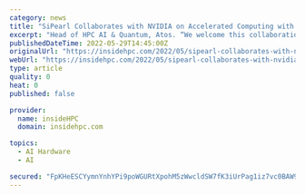```yaml
---
category: news
title: "SiPearl Collaborates with NVIDIA on Accelerated Computing with European Microprocessor"
excerpt: "Head of HPC AI & Quantum, Atos. “We welcome this collaboration with the global No 1 GPU provider for HPC, NVIDIA. This partnership will dramatically enrich our joint offering of our HPC microprocessors with partner acceleration solutions, providing ..."
publishedDateTime: 2022-05-29T14:45:00Z
originalUrl: "https://insidehpc.com/2022/05/sipearl-collaborates-with-nvidia-on-accelerated-computing-with-european-microprocessor/"
webUrl: "https://insidehpc.com/2022/05/sipearl-collaborates-with-nvidia-on-accelerated-computing-with-european-microprocessor/"
type: article
quality: 0
heat: 0
published: false

provider:
  name: insideHPC
  domain: insidehpc.com

topics:
  - AI Hardware
  - AI

secured: "FpKHeESCYymnYnhYPi9poWGURtXpohM5zWwcldSW7fK3iUrPag1iz7vc0BAW9rGY2CaRLEz6AtSsNbt7151KqwjdcfXWJfOL76DlQDL+/HW3tjAjLTQVeKZwCx+Fy/7CxjOJ+kI0eVIXIlevoXT/cNwcqZjRhjgJASjGkCKM5NMWpvOiEyyeuzrQ/ZFFgSlgQk5AStD/xUYZ0S97ELdUdTFBp6QQ523KWbZFKQGDQJJldQPD+GtT3mTFYKHsXEtLAlyavduuaMZipHX0uGSDoI45orq7BVPVzsdu7HsY7O8y9aWqIUCihdUBwP+A/rJcOmqnbHJ+XgevszHHpRbIi/hCUUiN1OSs47Msqqaay9Y=;Lqf78Lc/TdNSNRxFFwisxQ=="
---
```



